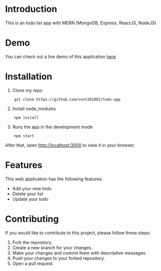 # Introduction
This is an todo list app with MERN (MongoDB, Express, ReactJS, NodeJS)

# Demo
You can check out a live demo of this application [here](https://todo-app-n6vh.onrender.com)

# Installation
1. Clone my repo
```
    git clone https://github.com/vunt201002/todo-app
```
2. Install node_modules
```
    npm install
```
3. Runs the app in the development mode
```
    npm start
```
After that, open [http://localhost:3000](http://localhost:3000) to view it in your browser.

# Features
This web application has the following features:
- Add your new todo
- Delete your list
- Update your todo

# Contributing
If you would like to contribute to this project, please follow these steps:
1. Fork the repository.
2. Create a new branch for your changes.
3. Make your changes and commit them with descriptive messages.
4. Push your changes to your forked repository.
5. Open a pull request.